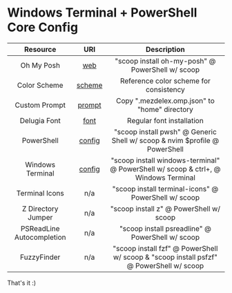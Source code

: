 # Windows Terminal + PowerShell Core Config

Resource|URI|Description
|:-:|:-:|:-:|
Oh My Posh|[web](https://ohmyposh.dev/docs/installation/windows)|"scoop install oh-my-posh" @ PowerShell w/ scoop
Color Scheme|[scheme](https://github.com/morhetz/gruvbox/blob/master/colors/gruvbox.vim)|Reference color scheme for consistency
Custom Prompt|[prompt](https://github.com/mezdelex/WindowsTerminalPowershellCoreConfig/blob/main/.mezdelex.omp.json)|Copy ".mezdelex.omp.json" to "home" directory
Delugia Font|[font](https://github.com/adam7/delugia-code)|Regular font installation
PowerShell|[config](https://github.com/mezdelex/WindowsTerminalPowershellCoreConfig/blob/main/Microsoft.PowerShell_profile.ps1)|"scoop install pwsh" @ Generic Shell w/ scoop & nvim $profile @ PowerShell
Windows Terminal|[config](https://github.com/mezdelex/WindowsTerminalPowershellCoreConfig/blob/main/settings.json)|"scoop install windows-terminal" @ PowerShell w/ scoop & ctrl+, @ Windows Terminal
Terminal Icons|n/a|"scoop install terminal-icons" @ PowerShell w/ scoop
Z Directory Jumper|n/a|"scoop install z" @ PowerShell w/ scoop
PSReadLine Autocompletion|n/a|"scoop install psreadline" @ PowerShell w/ scoop
FuzzyFinder|n/a|"scoop install fzf" @ PowerShell w/ scoop & "scoop install psfzf" @ PowerShell w/ scoop

That's it :)
